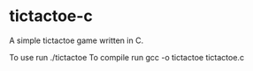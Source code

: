 # tictactoe-c
A simple tictactoe game written in C.

To use run ./tictactoe
To compile run gcc -o tictactoe tictactoe.c
